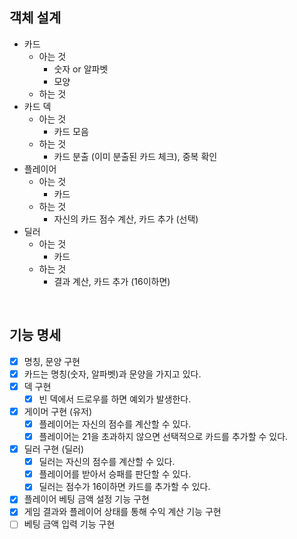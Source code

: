 ## 객체 설계

- 카드
    - 아는 것 
        - 숫자 or 알파벳
        - 모양
    - 하는 것
- 카드 덱
    - 아는 것
        - 카드 모음
    - 하는 것
        - 카드 분출 (이미 분출된 카드 체크), 중복 확인
- 플레이어
    - 아는 것
        - 카드
    - 하는 것
        - 자신의 카드 점수 계산, 카드 추가 (선택) 
- 딜러
    - 아는 것
        - 카드
    - 하는 것
        - 결과 계산, 카드 추가 (16이하면)
    
<br>

## 기능 명세 
- [x] 명칭, 문양 구현
- [x] 카드는 명칭(숫자, 알파벳)과 문양을 가지고 있다.
- [x] 덱 구현
    - [x] 빈 덱에서 드로우를 하면 예외가 발생한다.
- [x] 게이머 구현 (유저)
    - [x] 플레이어는 자신의 점수를 계산할 수 있다.
    - [x] 플레이어는 21을 초과하지 않으면 선택적으로 카드를 추가할 수 있다.
- [x] 딜러 구현 (딜러)
    - [x] 딜러는 자신의 점수를 계산할 수 있다.
    - [x] 플레이어를 받아서 승패를 판단할 수 있다.
    - [x] 딜러는 점수가 16이하면 카드를 추가할 수 있다.
- [x] 플레이어 베팅 금액 설정 기능 구현
- [x] 게임 결과와 플레이어 상태를 통해 수익 계산 기능 구현
- [ ] 베팅 금액 입력 기능 구현
